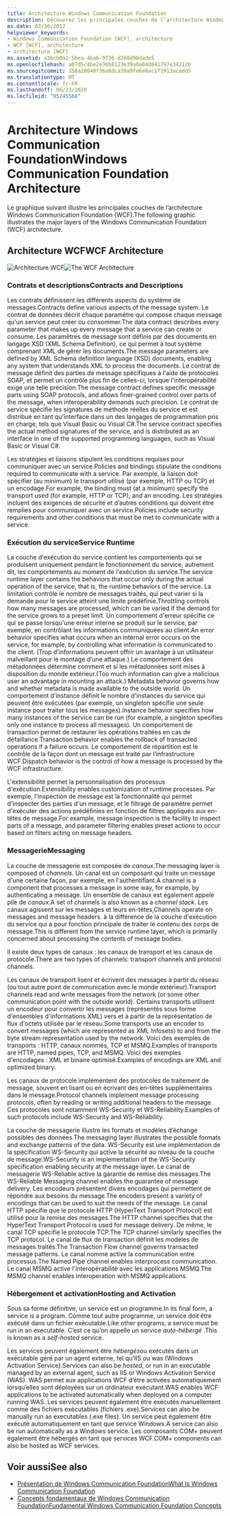 ```yaml
---
title: Architecture Windows Communication Foundation
description: Découvrez les principales couches de l’architecture Windows Communication Foundation, y compris les contrats, le runtime de service, la messagerie et l’activation & l’hébergement.
ms.date: 03/30/2017
helpviewer_keywords:
- Windows Communication Foundation [WCF], architecture
- WCF [WCF], architecture
- architecture [WCF]
ms.assetid: a3bcb0a1-56ea-4ba6-9736-d260d90dade5
ms.openlocfilehash: a07d5c4be2e36b8123e39a0a04d841797e34212b
ms.sourcegitcommit: 358a28048f36a8dca39a9fe6e6ac1f1913acadd5
ms.translationtype: MT
ms.contentlocale: fr-FR
ms.lasthandoff: 06/23/2020
ms.locfileid: "85245568"
---
```

# <a name="windows-communication-foundation-architecture"></a><span data-ttu-id="0865d-103">Architecture Windows Communication Foundation</span><span class="sxs-lookup"><span data-stu-id="0865d-103">Windows Communication Foundation Architecture</span></span>
<span data-ttu-id="0865d-104">Le graphique suivant illustre les principales couches de l’architecture Windows Communication Foundation (WCF).</span><span class="sxs-lookup"><span data-stu-id="0865d-104">The following graphic illustrates the major layers of the Windows Communication Foundation (WCF) architecture.</span></span>  
  
## <a name="wcf-architecture"></a><span data-ttu-id="0865d-105">Architecture WCF</span><span class="sxs-lookup"><span data-stu-id="0865d-105">WCF Architecture</span></span>  
 <span data-ttu-id="0865d-106">![Architecture WCF](./media/wcf-architecture.gif "WCF_Architecture")</span><span class="sxs-lookup"><span data-stu-id="0865d-106">![The WCF Architecture](./media/wcf-architecture.gif "WCF_Architecture")</span></span>  
  
### <a name="contracts-and-descriptions"></a><span data-ttu-id="0865d-107">Contrats et descriptions</span><span class="sxs-lookup"><span data-stu-id="0865d-107">Contracts and Descriptions</span></span>  
 <span data-ttu-id="0865d-108">Les contrats définissent les différents aspects du système de messages.</span><span class="sxs-lookup"><span data-stu-id="0865d-108">Contracts define various aspects of the message system.</span></span> <span data-ttu-id="0865d-109">Le contrat de données décrit chaque paramètre qui compose chaque message qu'un service peut créer ou consommer.</span><span class="sxs-lookup"><span data-stu-id="0865d-109">The data contract describes every parameter that makes up every message that a service can create or consume.</span></span> <span data-ttu-id="0865d-110">Les paramètres de message sont définis par des documents en langage XSD (XML Schema Definition), ce qui permet à tout système comprenant XML de gérer les documents.</span><span class="sxs-lookup"><span data-stu-id="0865d-110">The message parameters are defined by XML Schema definition language (XSD) documents, enabling any system that understands XML to process the documents.</span></span> <span data-ttu-id="0865d-111">Le contrat de message définit des parties de message spécifiques à l'aide de protocoles SOAP, et permet un contrôle plus fin de celles-ci, lorsque l'interopérabilité exige une telle précision.</span><span class="sxs-lookup"><span data-stu-id="0865d-111">The message contract defines specific message parts using SOAP protocols, and allows finer-grained control over parts of the message, when interoperability demands such precision.</span></span> <span data-ttu-id="0865d-112">Le contrat de service spécifie les signatures de méthode réelles du service et est distribué en tant qu'interface dans un des langages de programmation pris en charge, tels que Visual Basic ou Visual C#.</span><span class="sxs-lookup"><span data-stu-id="0865d-112">The service contract specifies the actual method signatures of the service, and is distributed as an interface in one of the supported programming languages, such as Visual Basic or Visual C#.</span></span>  
  
 <span data-ttu-id="0865d-113">Les stratégies et liaisons stipulent les conditions requises pour communiquer avec un service.</span><span class="sxs-lookup"><span data-stu-id="0865d-113">Policies and bindings stipulate the conditions required to communicate with a service.</span></span>  <span data-ttu-id="0865d-114">Par exemple, la liaison doit spécifier (au minimum) le transport utilisé (par exemple, HTTP ou TCP) et un encodage.</span><span class="sxs-lookup"><span data-stu-id="0865d-114">For example, the binding must (at a minimum) specify the transport used (for example, HTTP or TCP), and an encoding.</span></span> <span data-ttu-id="0865d-115">Les stratégies incluent des exigences de sécurité et d’autres conditions qui doivent être remplies pour communiquer avec un service.</span><span class="sxs-lookup"><span data-stu-id="0865d-115">Policies include security requirements and other conditions that must be met to communicate with a service.</span></span>  
  
### <a name="service-runtime"></a><span data-ttu-id="0865d-116">Exécution du service</span><span class="sxs-lookup"><span data-stu-id="0865d-116">Service Runtime</span></span>  
 <span data-ttu-id="0865d-117">La couche d'exécution du service contient les comportements qui se produisent uniquement pendant le fonctionnement du service, autrement dit, les comportements au moment de l'exécution du service.</span><span class="sxs-lookup"><span data-stu-id="0865d-117">The service runtime layer contains the behaviors that occur only during the actual operation of the service, that is, the runtime behaviors of the service.</span></span> <span data-ttu-id="0865d-118">La limitation contrôle le nombre de messages traités, qui peut varier si la demande pour le service atteint une limite prédéfinie.</span><span class="sxs-lookup"><span data-stu-id="0865d-118">Throttling controls how many messages are processed, which can be varied if the demand for the service grows to a preset limit.</span></span> <span data-ttu-id="0865d-119">Un comportement d'erreur spécifie ce qui se passe lorsqu'une erreur interne se produit sur le service, par exemple, en contrôlant les informations communiquées au client.</span><span class="sxs-lookup"><span data-stu-id="0865d-119">An error behavior specifies what occurs when an internal error occurs on the service, for example, by controlling what information is communicated to the client.</span></span> <span data-ttu-id="0865d-120">(Trop d’informations peuvent offrir un avantage à un utilisateur malveillant pour le montage d’une attaque.) Le comportement des métadonnées détermine comment et si les métadonnées sont mises à disposition du monde extérieur.</span><span class="sxs-lookup"><span data-stu-id="0865d-120">(Too much information can give a malicious user an advantage in mounting an attack.) Metadata behavior governs how and whether metadata is made available to the outside world.</span></span> <span data-ttu-id="0865d-121">Un comportement d'instance définit le nombre d'instances du service qui peuvent être exécutées (par exemple, un singleton spécifie une seule instance pour traiter tous les messages).</span><span class="sxs-lookup"><span data-stu-id="0865d-121">Instance behavior specifies how many instances of the service can be run (for example, a singleton specifies only one instance to process all messages).</span></span> <span data-ttu-id="0865d-122">Un comportement de transaction permet de restaurer les opérations traitées en cas de défaillance.</span><span class="sxs-lookup"><span data-stu-id="0865d-122">Transaction behavior enables the rollback of transacted operations if a failure occurs.</span></span> <span data-ttu-id="0865d-123">Le comportement de répartition est le contrôle de la façon dont un message est traité par l’infrastructure WCF.</span><span class="sxs-lookup"><span data-stu-id="0865d-123">Dispatch behavior is the control of how a message is processed by the WCF infrastructure.</span></span>  
  
 <span data-ttu-id="0865d-124">L'extensibilité permet la personnalisation des processus d'exécution.</span><span class="sxs-lookup"><span data-stu-id="0865d-124">Extensibility enables customization of runtime processes.</span></span> <span data-ttu-id="0865d-125">Par exemple, l'inspection de message est la fonctionnalité qui permet d'inspecter des parties d'un message, et le filtrage de paramètre permet d'exécuter des actions prédéfinies en fonction de filtres appliqués aux en-têtes de message.</span><span class="sxs-lookup"><span data-stu-id="0865d-125">For example, message inspection is the facility to inspect parts of a message, and parameter filtering enables preset actions to occur based on filters acting on message headers.</span></span>  
  
### <a name="messaging"></a><span data-ttu-id="0865d-126">Messagerie</span><span class="sxs-lookup"><span data-stu-id="0865d-126">Messaging</span></span>  
 <span data-ttu-id="0865d-127">La couche de messagerie est composée de *canaux*.</span><span class="sxs-lookup"><span data-stu-id="0865d-127">The messaging layer is composed of *channels*.</span></span> <span data-ttu-id="0865d-128">Un canal est un composant qui traite un message d'une certaine façon, par exemple, en l'authentifiant.</span><span class="sxs-lookup"><span data-stu-id="0865d-128">A channel is a component that processes a message in some way, for example, by authenticating a message.</span></span> <span data-ttu-id="0865d-129">Un ensemble de canaux est également appelé pile de *canaux*.</span><span class="sxs-lookup"><span data-stu-id="0865d-129">A set of channels is also known as a *channel stack*.</span></span> <span data-ttu-id="0865d-130">Les canaux agissent sur les messages et leurs en-têtes,</span><span class="sxs-lookup"><span data-stu-id="0865d-130">Channels operate on messages and message headers.</span></span> <span data-ttu-id="0865d-131">à la différence de la couche d'exécution du service qui a pour fonction principale de traiter le contenu des corps de message.</span><span class="sxs-lookup"><span data-stu-id="0865d-131">This is different from the service runtime layer, which is primarily concerned about processing the contents of message bodies.</span></span>  
  
 <span data-ttu-id="0865d-132">Il existe deux types de canaux : les canaux de transport et les canaux de protocole.</span><span class="sxs-lookup"><span data-stu-id="0865d-132">There are two types of channels: transport channels and protocol channels.</span></span>  
  
 <span data-ttu-id="0865d-133">Les canaux de transport lisent et écrivent des messages à partir du réseau (ou tout autre point de communication avec le monde extérieur).</span><span class="sxs-lookup"><span data-stu-id="0865d-133">Transport channels read and write messages from the network (or some other communication point with the outside world).</span></span> <span data-ttu-id="0865d-134">Certains transports utilisent un encodeur pour convertir les messages (représentés sous forme d'ensembles d'informations XML) vers et à partir de la représentation de flux d'octets utilisée par le réseau.</span><span class="sxs-lookup"><span data-stu-id="0865d-134">Some transports use an encoder to convert messages (which are represented as XML Infosets) to and from the byte stream representation used by the network.</span></span> <span data-ttu-id="0865d-135">Voici des exemples de transports : HTTP, canaux nommés, TCP et MSMQ.</span><span class="sxs-lookup"><span data-stu-id="0865d-135">Examples of transports are HTTP, named pipes, TCP, and MSMQ.</span></span> <span data-ttu-id="0865d-136">Voici des exemples d'encodages : XML et binaire optimisé.</span><span class="sxs-lookup"><span data-stu-id="0865d-136">Examples of encodings are XML and optimized binary.</span></span>  
  
 <span data-ttu-id="0865d-137">Les canaux de protocole implémentent des protocoles de traitement de message, souvent en lisant ou en écrivant des en-têtes supplémentaires dans le message.</span><span class="sxs-lookup"><span data-stu-id="0865d-137">Protocol channels implement message processing protocols, often by reading or writing additional headers to the message.</span></span> <span data-ttu-id="0865d-138">Ces protocoles sont notamment WS-Security et WS-Reliability.</span><span class="sxs-lookup"><span data-stu-id="0865d-138">Examples of such protocols include WS-Security and WS-Reliability.</span></span>  
  
 <span data-ttu-id="0865d-139">La couche de messagerie illustre les formats et modèles d’échange possibles des données.</span><span class="sxs-lookup"><span data-stu-id="0865d-139">The messaging layer illustrates the possible formats and exchange patterns of the data.</span></span> <span data-ttu-id="0865d-140">WS-Security est une implémentation de la spécification WS-Security qui active la sécurité au niveau de la couche de message.</span><span class="sxs-lookup"><span data-stu-id="0865d-140">WS-Security is an implementation of the WS-Security specification enabling security at the message layer.</span></span> <span data-ttu-id="0865d-141">Le canal de messagerie WS-Reliable active la garantie de remise des messages.</span><span class="sxs-lookup"><span data-stu-id="0865d-141">The WS-Reliable Messaging channel enables the guarantee of message delivery.</span></span> <span data-ttu-id="0865d-142">Les encodeurs présentent divers encodages qui permettent de répondre aux besoins du message.</span><span class="sxs-lookup"><span data-stu-id="0865d-142">The encoders present a variety of encodings that can be used to suit the needs of the message.</span></span> <span data-ttu-id="0865d-143">Le canal HTTP spécifie que le protocole HTTP (HyperText Transport Protocol) est utilisé pour la remise des messages.</span><span class="sxs-lookup"><span data-stu-id="0865d-143">The HTTP channel specifies that the HyperText Transport Protocol is used for message delivery.</span></span> <span data-ttu-id="0865d-144">De même, le canal TCP spécifie le protocole TCP.</span><span class="sxs-lookup"><span data-stu-id="0865d-144">The TCP channel similarly specifies the TCP protocol.</span></span> <span data-ttu-id="0865d-145">Le canal de flux de transaction définit les modèles de messages traités.</span><span class="sxs-lookup"><span data-stu-id="0865d-145">The Transaction Flow channel governs transacted message patterns.</span></span> <span data-ttu-id="0865d-146">Le canal nommé active la communication entre processus.</span><span class="sxs-lookup"><span data-stu-id="0865d-146">The Named Pipe channel enables interprocess communication.</span></span> <span data-ttu-id="0865d-147">Le canal MSMQ active l'interopérabilité avec les applications MSMQ.</span><span class="sxs-lookup"><span data-stu-id="0865d-147">The MSMQ channel enables interoperation with MSMQ applications.</span></span>  
  
### <a name="hosting-and-activation"></a><span data-ttu-id="0865d-148">Hébergement et activation</span><span class="sxs-lookup"><span data-stu-id="0865d-148">Hosting and Activation</span></span>  
 <span data-ttu-id="0865d-149">Sous sa forme définitive, un service est un programme.</span><span class="sxs-lookup"><span data-stu-id="0865d-149">In its final form, a service is a program.</span></span> <span data-ttu-id="0865d-150">Comme tout autre programme, un service doit être exécuté dans un fichier exécutable.</span><span class="sxs-lookup"><span data-stu-id="0865d-150">Like other programs, a service must be run in an executable.</span></span> <span data-ttu-id="0865d-151">C’est ce qu’on appelle un service *auto-hébergé* .</span><span class="sxs-lookup"><span data-stu-id="0865d-151">This is known as a *self-hosted* service.</span></span>  
  
 <span data-ttu-id="0865d-152">Les services peuvent également être *hébergés*ou exécutés dans un exécutable géré par un agent externe, tel qu’IIS ou was (Windows Activation Service).</span><span class="sxs-lookup"><span data-stu-id="0865d-152">Services can also be *hosted*, or run in an executable managed by an external agent, such as IIS or Windows Activation Service (WAS).</span></span> <span data-ttu-id="0865d-153">WAS permet aux applications WCF d’être activées automatiquement lorsqu’elles sont déployées sur un ordinateur exécutant.</span><span class="sxs-lookup"><span data-stu-id="0865d-153">WAS enables WCF applications to be activated automatically when deployed on a computer running WAS.</span></span> <span data-ttu-id="0865d-154">Les services peuvent également être exécutés manuellement comme des fichiers exécutables (fichiers .exe).</span><span class="sxs-lookup"><span data-stu-id="0865d-154">Services can also be manually run as executables (.exe files).</span></span> <span data-ttu-id="0865d-155">Un service peut également être exécuté automatiquement en tant que service Windows.</span><span class="sxs-lookup"><span data-stu-id="0865d-155">A service can also be run automatically as a Windows service.</span></span> <span data-ttu-id="0865d-156">Les composants COM+ peuvent également être hébergés en tant que services WCF.</span><span class="sxs-lookup"><span data-stu-id="0865d-156">COM+ components can also be hosted as WCF services.</span></span>  
  
## <a name="see-also"></a><span data-ttu-id="0865d-157">Voir aussi</span><span class="sxs-lookup"><span data-stu-id="0865d-157">See also</span></span>

- [<span data-ttu-id="0865d-158">Présentation de Windows Communication Foundation</span><span class="sxs-lookup"><span data-stu-id="0865d-158">What Is Windows Communication Foundation</span></span>](whats-wcf.md)
- [<span data-ttu-id="0865d-159">Concepts fondamentaux de Windows Communication Foundation</span><span class="sxs-lookup"><span data-stu-id="0865d-159">Fundamental Windows Communication Foundation Concepts</span></span>](fundamental-concepts.md)
